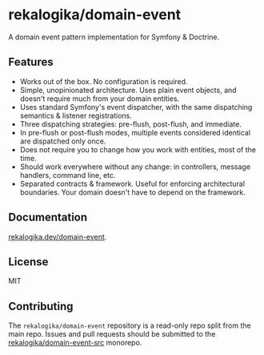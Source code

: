 # rekalogika/domain-event

A domain event pattern implementation for Symfony & Doctrine.

## Features

* Works out of the box. No configuration is required.
* Simple, unopinionated architecture. Uses plain event objects, and doesn't
  require much from your domain entities.
* Uses standard Symfony's event dispatcher, with the same dispatching semantics
  & listener registrations.
* Three dispatching strategies: pre-flush, post-flush, and immediate.
* In pre-flush or post-flush modes, multiple events considered identical are
  dispatched only once.
* Does not require you to change how you work with entities, most of the time.
* Should work everywhere without any change: in controllers, message handlers,
  command line, etc.
* Separated contracts & framework. Useful for enforcing architectural
  boundaries. Your domain doesn't have to depend on the framework.

## Documentation

[rekalogika.dev/domain-event](https://rekalogika.dev/domain-event).

## License

MIT

## Contributing

The `rekalogika/domain-event` repository is a read-only repo split from the main
repo. Issues and pull requests should be submitted to the
[rekalogika/domain-event-src](https://github.com/rekalogika/domain-event-src)
monorepo.
